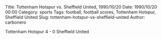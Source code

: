 Title: Tottenham Hotspur vs. Sheffield United, 1990/10/20
Date: 1990/10/20 00:00
Category: sports
Tags: football, football scores, Tottenham Hotspur, Sheffield United
Slug: tottenham-hotspur-vs-sheffield-united
Author: carbonero


Tottenham Hotspur 4 - 0 Sheffield United
